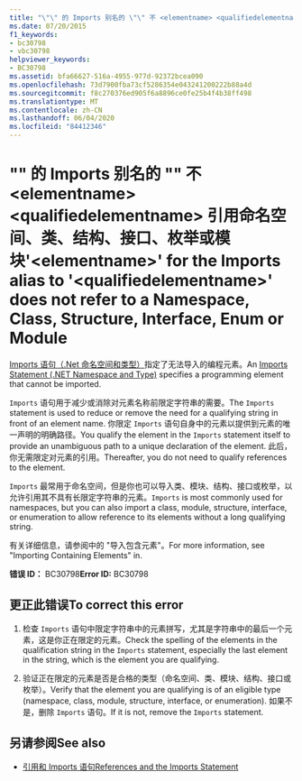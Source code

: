 ```yaml
---
title: "\"\" 的 Imports 别名的 \"\" 不 <elementname> <qualifiedelementname> 引用命名空间、类、结构、接口、枚举或模块"
ms.date: 07/20/2015
f1_keywords:
- bc30798
- vbc30798
helpviewer_keywords:
- BC30798
ms.assetid: bfa66627-516a-4955-977d-92372bcea090
ms.openlocfilehash: 73d7900fba73cf5286354e043241200222b88a4d
ms.sourcegitcommit: f8c270376ed905f6a8896ce0fe25b4f4b38ff498
ms.translationtype: MT
ms.contentlocale: zh-CN
ms.lasthandoff: 06/04/2020
ms.locfileid: "84412346"
---
```

# <a name="elementname-for-the-imports-alias-to-qualifiedelementname-does-not-refer-to-a-namespace-class-structure-interface-enum-or-module"></a><span data-ttu-id="0d0eb-102">"" 的 Imports 别名的 "" 不 \<elementname> \<qualifiedelementname> 引用命名空间、类、结构、接口、枚举或模块</span><span class="sxs-lookup"><span data-stu-id="0d0eb-102">'\<elementname>' for the Imports alias to '\<qualifiedelementname>' does not refer to a Namespace, Class, Structure, Interface, Enum or Module</span></span>
<span data-ttu-id="0d0eb-103">[Imports 语句（.Net 命名空间和类型）](../language-reference/statements/imports-statement-net-namespace-and-type.md)指定了无法导入的编程元素。</span><span class="sxs-lookup"><span data-stu-id="0d0eb-103">An [Imports Statement (.NET Namespace and Type)](../language-reference/statements/imports-statement-net-namespace-and-type.md) specifies a programming element that cannot be imported.</span></span>  
  
 <span data-ttu-id="0d0eb-104">`Imports` 语句用于减少或消除对元素名称前限定字符串的需要。</span><span class="sxs-lookup"><span data-stu-id="0d0eb-104">The `Imports` statement is used to reduce or remove the need for a qualifying string in front of an element name.</span></span> <span data-ttu-id="0d0eb-105">你限定 `Imports` 语句自身中的元素以提供到元素的唯一声明的明确路径。</span><span class="sxs-lookup"><span data-stu-id="0d0eb-105">You qualify the element in the `Imports` statement itself to provide an unambiguous path to a unique declaration of the element.</span></span> <span data-ttu-id="0d0eb-106">此后，你无需限定对元素的引用。</span><span class="sxs-lookup"><span data-stu-id="0d0eb-106">Thereafter, you do not need to qualify references to the element.</span></span>  
  
 <span data-ttu-id="0d0eb-107">`Imports` 最常用于命名空间，但是你也可以导入类、模块、结构、接口或枚举，以允许引用其不具有长限定字符串的元素。</span><span class="sxs-lookup"><span data-stu-id="0d0eb-107">`Imports` is most commonly used for namespaces, but you can also import a class, module, structure, interface, or enumeration to allow reference to its elements without a long qualifying string.</span></span>  
  
 <span data-ttu-id="0d0eb-108">有关详细信息，请参阅中的 "导入包含元素"。</span><span class="sxs-lookup"><span data-stu-id="0d0eb-108">For more information, see "Importing Containing Elements" in.</span></span>  
  
 <span data-ttu-id="0d0eb-109">**错误 ID：** BC30798</span><span class="sxs-lookup"><span data-stu-id="0d0eb-109">**Error ID:** BC30798</span></span>  
  
## <a name="to-correct-this-error"></a><span data-ttu-id="0d0eb-110">更正此错误</span><span class="sxs-lookup"><span data-stu-id="0d0eb-110">To correct this error</span></span>  
  
1. <span data-ttu-id="0d0eb-111">检查 `Imports` 语句中限定字符串中的元素拼写，尤其是字符串中的最后一个元素，这是你正在限定的元素。</span><span class="sxs-lookup"><span data-stu-id="0d0eb-111">Check the spelling of the elements in the qualification string in the `Imports` statement, especially the last element in the string, which is the element you are qualifying.</span></span>  
  
2. <span data-ttu-id="0d0eb-112">验证正在限定的元素是否是合格的类型（命名空间、类、模块、结构、接口或枚举）。</span><span class="sxs-lookup"><span data-stu-id="0d0eb-112">Verify that the element you are qualifying is of an eligible type (namespace, class, module, structure, interface, or enumeration).</span></span> <span data-ttu-id="0d0eb-113">如果不是，删除 `Imports` 语句。</span><span class="sxs-lookup"><span data-stu-id="0d0eb-113">If it is not, remove the `Imports` statement.</span></span>  
  
## <a name="see-also"></a><span data-ttu-id="0d0eb-114">另请参阅</span><span class="sxs-lookup"><span data-stu-id="0d0eb-114">See also</span></span>

- [<span data-ttu-id="0d0eb-115">引用和 Imports 语句</span><span class="sxs-lookup"><span data-stu-id="0d0eb-115">References and the Imports Statement</span></span>](../programming-guide/program-structure/references-and-the-imports-statement.md)
